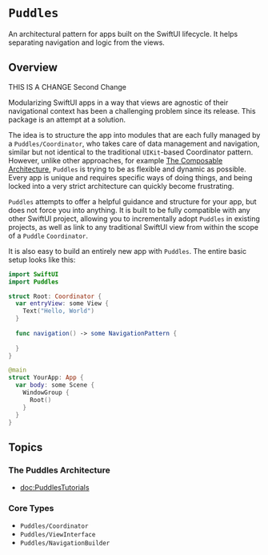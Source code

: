 # ``Puddles``


An architectural pattern for apps built on the SwiftUI lifecycle. It helps separating navigation and logic from the views.

## Overview

THIS IS A CHANGE
Second Change

Modularizing SwiftUI apps in a way that views are agnostic of their navigational context has been a challenging problem since its release. This package is an attempt at a solution.

The idea is to structure the app into modules that are each fully managed by a ``Puddles/Coordinator``, who takes care of data management and navigation, similar but not identical to the traditional `UIKit`-based Coordinator pattern. However, unlike other approaches, for example [The Composable Architecture](https://github.com/pointfreeco/swift-composable-architecture), `Puddles` is trying to be as flexible and dynamic as possible. Every app is unique and requires specific ways of doing things, and being locked into a very strict architecture can quickly become frustrating. 

`Puddles` attempts to offer a helpful guidance and structure for your app, but does not force you into anything. It is built to be fully compatible with any other SwiftUI project, allowing you to incrementally adopt `Puddles` in existing projects, as well as link to any traditional SwiftUI view from within the scope of a `Puddle` `Coordinator`.

It is also easy to build an entirely new app with `Puddles`. The entire basic setup looks like this:

```swift
import SwiftUI
import Puddles

struct Root: Coordinator {
  var entryView: some View {
    Text("Hello, World")
  }
  
  func navigation() -> some NavigationPattern {
    
  }
}

@main
struct YourApp: App {
  var body: some Scene {
    WindowGroup {
      Root()
    }
  }
}
```

## Topics

### The Puddles Architecture

- <doc:PuddlesTutorials>

### Core Types

- ``Puddles/Coordinator``
- ``Puddles/ViewInterface``
- ``Puddles/NavigationBuilder``
